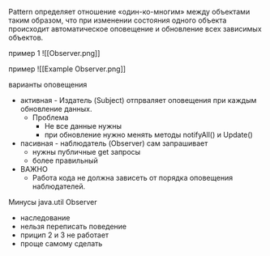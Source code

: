 
Pattern  определяет отношение «один-ко-многим» между объектами таким образом, что при изменении состояния одного объекта происходит автоматическое оповещение и обновление всех зависимых объектов.


пример 1
![[Observer.png]]

пример 
![[Example  Observer.png]]



варианты оповещения 
 - активная -  Издатель (Subject) отпрваляет оповещения при каждым обновление данных.
	 - Проблема 
		 - Не все данные нужны 
		 - при обновление нужно менять методы notifyAll() и Update()
 - пасивная - наблюдатель (Observer) сам запрашивает 
	 - нужны публичные get запросы 
	 - более правильный 
 - ВАЖНО 
	- Работа кода не должна зависеть от порядка оповещения наблюдателей.


Минусы java.util Observer
 - наследование 
 - нельзя переписать поведение 
 - прицип 2 и 3 не работает 
 - проще самому сделать 



